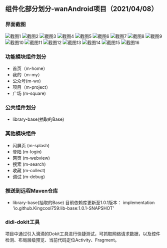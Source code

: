 ## 组件化部分划分-wanAndroid项目（2021/04/08）

### 界面截图
![截图1](https://github.com/Kingcool759/Project_Images/blob/main/wanAndroid/img1.jpg)
![截图2](https://github.com/Kingcool759/Project_Images/blob/main/wanAndroid/img2.jpg)
![截图3](https://github.com/Kingcool759/Project_Images/blob/main/wanAndroid/img3.jpg)
![截图4](https://github.com/Kingcool759/Project_Images/blob/main/wanAndroid/img4.jpg)
![截图5](https://github.com/Kingcool759/Project_Images/blob/main/wanAndroid/img5.jpg)
![截图6](https://github.com/Kingcool759/Project_Images/blob/main/wanAndroid/img6.jpg)
![截图7](https://github.com/Kingcool759/Project_Images/blob/main/wanAndroid/img7.jpg)
![截图8](https://github.com/Kingcool759/Project_Images/blob/main/wanAndroid/img8.jpg)
![截图9](https://github.com/Kingcool759/Project_Images/blob/main/wanAndroid/img9.jpg)
![截图10](https://github.com/Kingcool759/Project_Images/blob/main/wanAndroid/img10.jpg)
![截图11](https://github.com/Kingcool759/Project_Images/blob/main/wanAndroid/img11.jpg)
![截图12](https://github.com/Kingcool759/Project_Images/blob/main/wanAndroid/img12.jpg)
![截图13](https://github.com/Kingcool759/Project_Images/blob/main/wanAndroid/img13.jpg)
![截图14](https://github.com/Kingcool759/Project_Images/blob/main/wanAndroid/img14.jpg)
![截图15](https://github.com/Kingcool759/Project_Images/blob/main/wanAndroid/img15.jpg)
![截图16](https://github.com/Kingcool759/Project_Images/blob/main/wanAndroid/img16.jpg)

### 功能模块组件划分
- 首页（m-home）
- 我的（m-my）
- 公众号(m-wx)
- 项目（m-project）
- 广场 (m-square)
### 公共组件划分
- library-base(抽取的Base)
### 其他模块组件
- 闪屏页 (m-splash)
- 登陆 (m-login)
- 网页 (m-webview)
- 搜索 (m-search)
- 收藏 (m-collect)
- 调试 (m-debug)
### 推送到远程Maven仓库
- library-base(抽取的Base)
目前依赖库更新至1.0.1版本：
implementation 'io.github.Kingcool759:lib-base:1.0.1-SNAPSHOT'

### didi-dokit工具
项目中通过引入滴滴的Dokit工具进行快捷测试，可抓取网络请求数据，以及控件检测、布局层级预览、当前代码定位Activity、Fragment。
